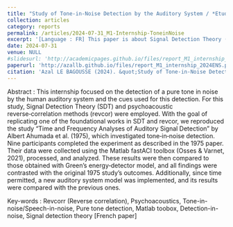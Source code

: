 ```yaml
---
title: "Study of Tone-in-Noise Detection by the Auditory System / *Etude de la detection de ton dans le bruit par le systeme auditif humain*"
collection: articles
category: reports
permalink: /articles/2024-07-31_M1-Internship-ToneinNoise
excerpt: '[Language : FR] This paper is about Signal Detection Theory (SDT), Tone-in-Noise detection by the human auditory system and replicating a pioneering study from the 70s to test a brand new toolbox developped by the lab. It was written for my 1st year of Masters internship, that was conducted from start of May to start of August 2024 at the Laboratoire des Systemes Perceptifs, Departement dEtudes Cognitives, ENS-PSL, France.'
date: 2024-07-31
venue: NULL
#slidesurl: 'http://academicpages.github.io/files/report_M1_internship_2024ENS.pdf'
paperurl: 'http://azallb.github.io/files/report_M1_internship_2024ENS.pdf'
citation: 'Azal LE BAGOUSSE (2024). &quot;Study of Tone-in-Noise Detection by the Auditory System-Master 1 Internship.&quot; Unpublished.'
---
```


Abstract : This internship focused on the detection of a pure tone in noise by the human auditory system and the cues used for this detection. For this study, Signal Detection Theory (SDT) and psychoacoustic reverse‑correlation methods (revcor) were employed. With the goal of replicating one of the foundational works in SDT and revcor, we reproduced the study “Time and Frequency Analyses of Auditory Signal Detection” by Albert Ahumada et al. (1975), which investigated tone‑in‑noise detection. Nine participants completed the experiment as described in the 1975 paper. Their data were collected using the Matlab fastACI toolbox (Osses & Varnet, 2021), processed, and analyzed. These results were then compared to those obtained with Green’s energy‑detector model, and all findings were contrasted with the original 1975 study’s outcomes. Additionally, since time permitted, a new auditory system model was implemented, and its results were compared with the previous ones.

Key-words : Revcorr (Reverse correlation), Psychoacoustics, Tone-in-noise/Speech-in-noise, Pure tone detection, Matlab toobox, Detection-in-noise, Signal detection theory
[French paper]